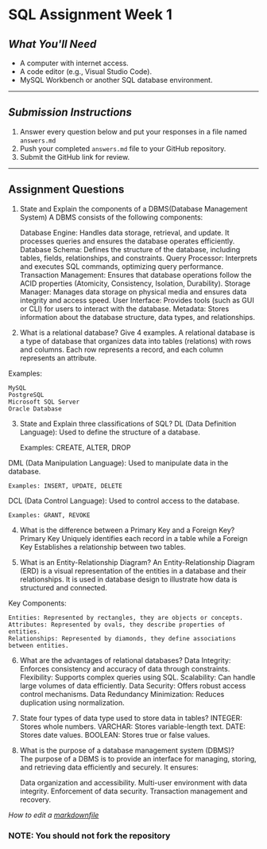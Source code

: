 # SQL Assignment Week 1


## *What You'll Need*
- A computer with internet access.
- A code editor (e.g., Visual Studio Code).
- MySQL Workbench or another SQL database environment.

---



## *Submission Instructions*
1. Answer every question below and put your responses in a file named `answers.md`
2. Push your completed `answers.md` file to your GitHub repository.
3. Submit the GitHub link for review.

---

## **Assignment Questions**

1. State and Explain the components of a DBMS(Database Management System)
A DBMS consists of the following components:

    Database Engine: Handles data storage, retrieval, and update. It processes queries and ensures the database operates efficiently.
    Database Schema: Defines the structure of the database, including tables, fields, relationships, and constraints.
    Query Processor: Interprets and executes SQL commands, optimizing query performance.
    Transaction Management: Ensures that database operations follow the ACID properties (Atomicity, Consistency, Isolation, Durability).
    Storage Manager: Manages data storage on physical media and ensures data integrity and access speed.
    User Interface: Provides tools (such as GUI or CLI) for users to interact with the database.
    Metadata: Stores information about the database structure, data types, and relationships.




2. What is a relational database? Give 4 examples.
A relational database is a type of database that organizes data into tables (relations) with rows and columns. Each row represents a record, and each column represents an attribute.

Examples:

    MySQL
    PostgreSQL
    Microsoft SQL Server
    Oracle Database




3. State and Explain three classifications of SQL?
DL (Data Definition Language): Used to define the structure of a database.

    Examples: CREATE, ALTER, DROP

DML (Data Manipulation Language): Used to manipulate data in the database.

    Examples: INSERT, UPDATE, DELETE

DCL (Data Control Language): Used to control access to the database.

    Examples: GRANT, REVOKE




4. What is the difference between a Primary Key and a Foreign Key?
Primary Key	Uniquely identifies each record in a table while  a Foreign Key	Establishes a relationship between two tables.



5. What is an Entity-Relationship Diagram?
An Entity-Relationship Diagram (ERD) is a visual representation of the entities in a database and their relationships. It is used in database design to illustrate how data is structured and connected.

Key Components:

    Entities: Represented by rectangles, they are objects or concepts.
    Attributes: Represented by ovals, they describe properties of entities.
    Relationships: Represented by diamonds, they define associations between entities.


6. What are the advantages of relational databases?
    Data Integrity: Enforces consistency and accuracy of data through constraints.
    Flexibility: Supports complex queries using SQL.
    Scalability: Can handle large volumes of data efficiently.
    Data Security: Offers robust access control mechanisms.
    Data Redundancy Minimization: Reduces duplication using normalization.



7. State four types of data type used to store data in tables?
    INTEGER: Stores whole numbers.
    VARCHAR: Stores variable-length text.
    DATE: Stores date values.
    BOOLEAN: Stores true or false values.
   
8. What is the purpose of a database management system (DBMS)?  
The purpose of a DBMS is to provide an interface for managing, storing, and retrieving data efficiently and securely. It ensures:

    Data organization and accessibility.
    Multi-user environment with data integrity.
    Enforcement of data security.
    Transaction management and recovery.


*How to edit a [markdownfile](https://www.markdownguide.org/basic-syntax/#headings)*

###  NOTE: You should not fork the repository
